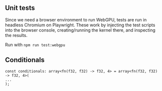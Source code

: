## Unit tests

Since we need a browser environment to run WebGPU, tests are run in headless Chromium on Playwright.
These work by injecting the test scripts into the browser console, creating/running the kernel there, and inspecting the results.

Run with `npm run test:webgpu`

## Conditionals

```wgsl
const conditionals: array<fn(f32, f32) -> f32, 4> = array<fn(f32, f32) -> f32, 4>(
...
);

```